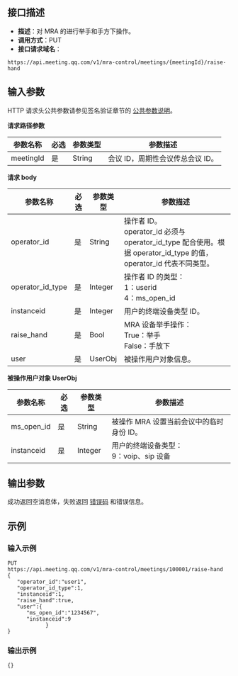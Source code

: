 ## 接口描述
- **描述**：对 MRA 的进行举手和手方下操作。
- **调用方式**：PUT
- **接口请求域名**：
```Plaintext
https://api.meeting.qq.com/v1/mra-control/meetings/{meetingId}/raise-hand
```



## 输入参数
HTTP 请求头公共参数请参见签名验证章节的 [公共参数说明](https://cloud.tencent.com/document/product/1095/42413#.E5.85.AC.E5.85.B1.E5.8F.82.E6.95.B0)。

**请求路径参数**

| 参数名称  | 必选 | 参数类型 | 参数描述                     |
| --------- | ---- | -------- | ---------------------------- |
| meetingId | 	是 | String | 会议 ID，周期性会议传总会议 ID。 |

**请求 body**

| 参数名称  | 必选 | 参数类型 | 参数描述                     |
| --------- | ---- | -------- | ---------------------------- |
| operator_id | 是   | String   | 操作者 ID。<br>operator_id 必须与 operator_id_type 配合使用。根据 operator_id_type 的值，operator_id 代表不同类型。|
| operator_id_type | 是   | Integer   | 	操作者 ID 的类型：<br>1：userid  <br>4：ms_open_id |
| instanceid | 是   | Integer   | 用户的终端设备类型 ID。 |
| raise_hand | 是   | Bool   | 	MRA 设备举手操作：<br>True：举手<br>False：手放下|
| user | 是   | UserObj   | 被操作用户对象信息。 |

**被操作用户对象 UserObj**

| 参数名称  | 必选 | 参数类型 | 参数描述                     |
| --------- | ---- | -------- | ---------------------------- |
| ms_open_id | 是 | String | 被操作 MRA 设置当前会议中的临时身份 ID。 |
| instanceid | 是 | Integer | 用户的终端设备类型：<br> 9：voip、sip 设备 |



## 输出参数
成功返回空消息体，失败返回 [错误码](https://cloud.tencent.com/document/product/1095/43704) 和错误信息。


## 示例
### 输入示例

```plaintext
PUT
https://api.meeting.qq.com/v1/mra-control/meetings/100001/raise-hand
{
   "operator_id":"user1",
   "operator_id_type":1,
   "instanceid":1,
   "raise_hand":true,
   "user":{
      "ms_open_id":"1234567",
      "instanceid":9
            }
}
```


### 输出示例

```plaintext
{}
```
